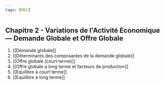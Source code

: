 ```yaml
---
tags: [MOC]
---
```


## Chapitre 2 - Variations de l'Activité Economique — Demande Globale et Offre Globale
1. [[Demande globale]]
2. [[Déterminants des composantes de la demande globale]]
3. [[Offre globale (court terme)]]
4. [[Offre globale a long terme et facteurs de production]]
5. [[Equilibre à court terme]]
6. [[Equilibre à long terme]]